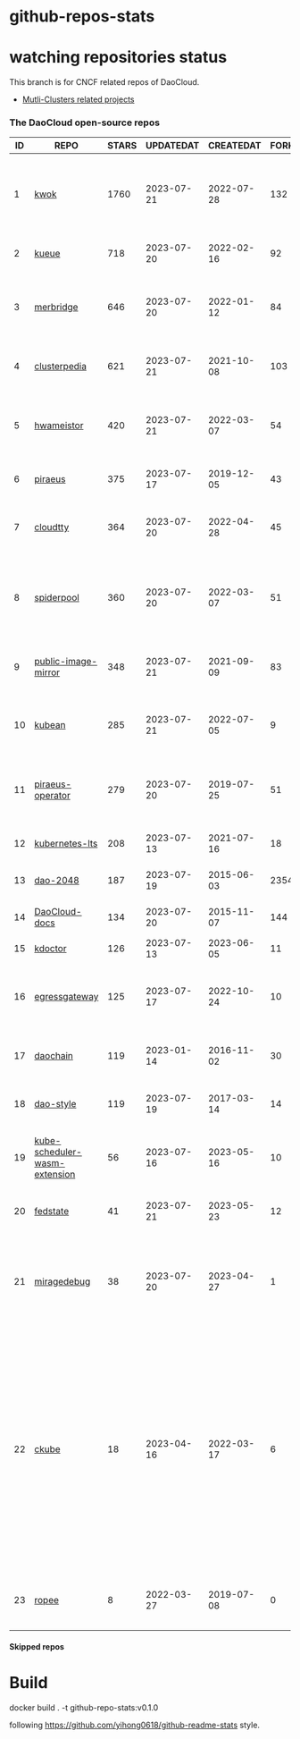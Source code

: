 # github-repos-stats

# watching repositories status

This branch is for CNCF related repos of DaoCloud.
- [Mutli-Clusters related projects](https://github.com/pacoxu/github-repos-stats/tree/multi-clusters)


<!--START_SECTION:github_repos-->
### The DaoCloud open-source repos
| ID |                                               REPO                                                | STARS | UPDATEDAT  | CREATEDAT  | FORKSCOUNT |                                                                                                                     DESCRIPTIONS                                                                                                                     |
|----|---------------------------------------------------------------------------------------------------|-------|------------|------------|------------|------------------------------------------------------------------------------------------------------------------------------------------------------------------------------------------------------------------------------------------------------|
|  1 | [kwok](https://github.com/kubernetes-sigs/kwok)                                                   |  1760 | 2023-07-21 | 2022-07-28 |        132 | Kubernetes WithOut Kubelet -  Simulates thousands of Nodes and Clusters.                                                                                                                                                                             |
|  2 | [kueue](https://github.com/kubernetes-sigs/kueue)                                                 |   718 | 2023-07-20 | 2022-02-16 |         92 | Kubernetes-native Job Queueing                                                                                                                                                                                                                       |
|  3 | [merbridge](https://github.com/merbridge/merbridge)                                               |   646 | 2023-07-20 | 2022-01-12 |         84 | Use eBPF to speed up your Service Mesh like crossing an Einstein-Rosen Bridge.                                                                                                                                                                       |
|  4 | [clusterpedia](https://github.com/clusterpedia-io/clusterpedia)                                   |   621 | 2023-07-21 | 2021-10-08 |        103 | The Encyclopedia of Kubernetes clusters                                                                                                                                                                                                              |
|  5 | [hwameistor](https://github.com/hwameistor/hwameistor)                                            |   420 | 2023-07-21 | 2022-03-07 |         54 | Hwameistor is an HA local storage system for cloud-native stateful workloads.                                                                                                                                                                        |
|  6 | [piraeus](https://github.com/piraeusdatastore/piraeus)                                            |   375 | 2023-07-17 | 2019-12-05 |         43 | High Available Datastore for Kubernetes                                                                                                                                                                                                              |
|  7 | [cloudtty](https://github.com/cloudtty/cloudtty)                                                  |   364 | 2023-07-20 | 2022-04-28 |         45 | A Friendly Kubernetes CloudShell (Web Terminal) !                                                                                                                                                                                                    |
|  8 | [spiderpool](https://github.com/spidernet-io/spiderpool)                                          |   360 | 2023-07-20 | 2022-03-07 |         51 | underlay network solution of cloud native, for bare metal, VM and public cloud                                                                                                                                                                       |
|  9 | [public-image-mirror](https://github.com/DaoCloud/public-image-mirror)                            |   348 | 2023-07-21 | 2021-09-09 |         83 | 很多镜像都在国外。比如 gcr 。国内下载很慢，需要加速。                                                                                                                                                                                                |
| 10 | [kubean](https://github.com/kubean-io/kubean)                                                     |   285 | 2023-07-21 | 2022-07-05 |          9 |  :seedling: Kubernetes lifecycle management operator based on kubespray.                                                                                                                                                                             |
| 11 | [piraeus-operator](https://github.com/piraeusdatastore/piraeus-operator)                          |   279 | 2023-07-20 | 2019-07-25 |         51 | The Piraeus Operator manages LINSTOR clusters in Kubernetes.                                                                                                                                                                                         |
| 12 | [kubernetes-lts](https://github.com/klts-io/kubernetes-lts)                                       |   208 | 2023-07-13 | 2021-07-16 |         18 | Kubernetes LTS(long term support)                                                                                                                                                                                                                    |
| 13 | [dao-2048](https://github.com/DaoCloud/dao-2048)                                                  |   187 | 2023-07-19 | 2015-06-03 |       2354 | 2048 is a number puzzle game.                                                                                                                                                                                                                        |
| 14 | [DaoCloud-docs](https://github.com/DaoCloud/DaoCloud-docs)                                        |   134 | 2023-07-20 | 2015-11-07 |        144 | DaoCloud Enterprise 5.0 Documentation                                                                                                                                                                                                                |
| 15 | [kdoctor](https://github.com/kdoctor-io/kdoctor)                                                  |   126 | 2023-07-13 | 2023-06-05 |         11 | kdoctor                                                                                                                                                                                                                                              |
| 16 | [egressgateway](https://github.com/spidernet-io/egressgateway)                                    |   125 | 2023-07-17 | 2022-10-24 |         10 | EgressGateway provides network egress capabilities for Kubernetes clusters.                                                                                                                                                                          |
| 17 | [daochain](https://github.com/DaoCloud/daochain)                                                  |   119 | 2023-01-14 | 2016-11-02 |         30 | Docker image verification system based on Ethereum                                                                                                                                                                                                   |
| 18 | [dao-style](https://github.com/DaoCloud/dao-style)                                                |   119 | 2023-07-19 | 2017-03-14 |         14 | 🎉 A high quality component library built on Vue.js 2.0                                                                                                                                                                                              |
| 19 | [kube-scheduler-wasm-extension](https://github.com/kubernetes-sigs/kube-scheduler-wasm-extension) |    56 | 2023-07-16 | 2023-05-16 |         10 | All the things to make the scheduler extendable with wasm.                                                                                                                                                                                           |
| 20 | [fedstate](https://github.com/fedstate/fedstate)                                                  |    41 | 2023-07-21 | 2023-05-23 |         12 | Federated middleware based on Karmada                                                                                                                                                                                                                |
| 21 | [miragedebug](https://github.com/miragedebug/miragedebug)                                         |    38 | 2023-07-20 | 2023-04-27 |          1 | MirageDebug: Local remote debugging for Kubernetes apps, enabling fully authentic environment debugging.                                                                                                                                             |
| 22 | [ckube](https://github.com/DaoCloud/ckube)                                                        |    18 | 2023-04-16 | 2022-03-17 |          6 | Kubernetes APIServer 高性能代理组件，代理 APIServer 的 List 请求，其它类型的请求会直接反向代理到原生 APIServer。 CKube 还额外支持了分页、搜索和索引等功能。 并且，CKube 100% 兼容原生 kubectl 和 kube client sdk，只需要简单的配置即可实现全局替换。 |
| 23 | [ropee](https://github.com/DaoCloud/ropee)                                                        |     8 | 2022-03-27 | 2019-07-08 |          0 | A scalable prometheus remote storage adapter for splunk.                                                                                                                                                                                             |



#### Skipped repos
<!--END_SECTION:github_repos-->

# Build

docker build . -t github-repo-stats:v0.1.0

following https://github.com/yihong0618/github-readme-stats style.
